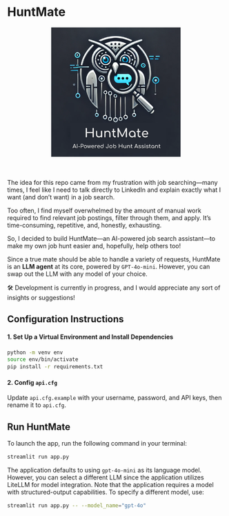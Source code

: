 # HuntMate

<div align="center">
    <img src="images/logo.png" alt="Logo" width="300" height="300"><br>
    <br><br>
</div>

The idea for this repo came from my frustration with job searching—many times, I feel like I need to talk directly to LinkedIn and explain exactly what I want (and don’t want) in a job search.

Too often, I find myself overwhelmed by the amount of manual work required to find relevant job postings, filter through them, and apply. It’s time-consuming, repetitive, and, honestly, exhausting.

So, I decided to build HuntMate—an AI-powered job search assistant—to make my own job hunt easier and, hopefully, help others too!

Since a true mate should be able to handle a variety of requests, HuntMate is an **LLM agent** at its core, powered by `GPT-4o-mini`. However, you can swap out the LLM with any model of your choice.

🛠️ Development is currently in progress, and I would appreciate any sort of insights or suggestions!


## Configuration Instructions

#### 1. Set Up a Virtual Environment and Install Dependencies

```bash
python -m venv env
source env/bin/activate
pip install -r requirements.txt 
```

#### 2. Config `api.cfg`

Update `api.cfg.example` with your username, password, and API keys, then rename it to `api.cfg`.

## Run HuntMate

To launch the app, run the following command in your terminal:

```bash
streamlit run app.py
```

The application defaults to using `gpt-4o-mini` as its language model. However, you can select a different LLM since the application utilizes LiteLLM for model integration.
Note that the application requires a model with structured-output capabilities. 
To specify a different model, use:

```bash
streamlit run app.py -- --model_name="gpt-4o"
```
